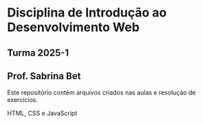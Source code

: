 # Disciplina de Introdução ao Desenvolvimento Web
## Turma 2025-1
## Prof. Sabrina Bet

Este repositório contém arquivos criados nas aulas e resolução de exercícios.

HTML, CSS e JavaScript